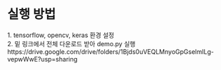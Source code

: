 <h1>실행 방법</h1>
1. tensorflow, opencv, keras 환경 설정<br>
2. 밑 링크에서 전체 다운로드 받아 demo.py 실행<br>
https://drive.google.com/drive/folders/1Bjds0uVEQLMnyoGpGselmILg-vepwWwE?usp=sharing
